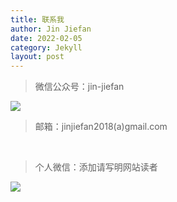 ```yaml
---
title: 联系我
author: Jin Jiefan
date: 2022-02-05
category: Jekyll
layout: post
---
```


> 微信公众号：jin-jiefan
 
![](/jekyll/gongzhonghao.jpg)

> 邮箱：jinjiefan2018(a)gmail.com

<br>

> 个人微信：添加请写明网站读者
 
 ![](/jekyll/jiefan.jpg)
